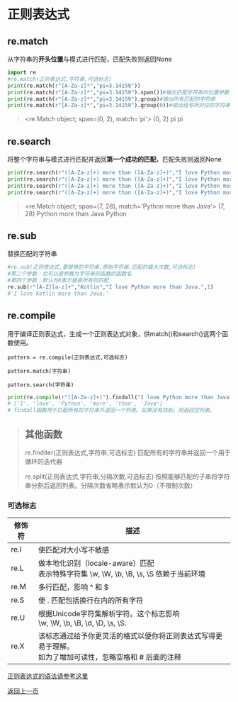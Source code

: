 
# 正则表达式

## re.match
从字符串的**开头位置**与模式进行匹配，匹配失败则返回None


```python
import re
#re.match(正则表达式,字符串,可选标志)
print(re.match(r"[A-Za-z]*","pi=3.14159"))
print(re.match(r"[A-Za-z]*","pi=3.14159").span())#输出匹配字符串的位置参数
print(re.match(r"[A-Za-z]*","pi=3.14159").group)#输出所有匹配的字符串
print(re.match(r"[A-Za-z]*","pi=3.14159").group(0))#输出组号所对应的字符串，可以输入多个组号
```

> <re.Match object; span=(0, 2), match='pi'>
> (0, 2)
> pi
> pi


## re.search
将整个字符串与模式进行匹配并返回**第一个成功的匹配**，匹配失败则返回None


```python
print(re.search(r"([A-Za-z]+) more than ([A-Za-z]+)","I love Python more than Java."))
print(re.search(r"([A-Za-z]+) more than ([A-Za-z]+)","I love Python more than Java.").span())#输出匹配字符串的位置参数
print(re.search(r"([A-Za-z]+) more than ([A-Za-z]+)","I love Python more than Java.").group())#输出所有匹配的字符串
print(re.search(r"([A-Za-z]+) more than ([A-Za-z]+)","I love Python more than Java.").group(1))#输出组号所对应的字符串，可以输入多个组号
```

> <re.Match object; span=(7, 28), match='Python more than Java'>
> (7, 28)
> Python more than Java
> Python


## re.sub
替换匹配的字符串


```python
#re.sub(正则表达式,要替换的字符串,原始字符串,匹配的最大次数,可选标志)
#第二个参数：也可以是参数为字符串的函数的函数名
#第四个参数：默认为0表示替换所有的匹配
re.sub(r"[A-Z][a-z]+","Kotlin","I love Python more than Java.",1)
#'I love Kotlin more than Java.'
```

## re.compile
用于编译正则表达式，生成一个正则表达式对象，供match()和search()这两个函数使用。

`pattern = re.compile(正则表达式,可选标志)`

`pattern.match(字符串)`

`pattern.search(字符串)`


```python
print(re.compile(r"([A-Za-z]+)").findall("I love Python more than Java."))
# ['I', 'love', 'Python', 'more', 'than', 'Java']
# findall函数用于匹配所有的字符串并返回一个列表。如果没有找到，则返回空列表。
```

> ## 其他函数
>
> re.finditer(正则表达式,字符串,可选标志)  匹配所有的字符串并返回一个用于循环的迭代器
>
> re.split(正则表达式,字符串,分隔次数,可选标志)  按照能够匹配的子串将字符串分割后返回列表。分隔次数省略表示默认为0（不限制次数）

### 可选标志
| 修饰符 | 描述 |
| ------ | ---- |
| re.I | 使匹配对大小写不敏感 |
| re.L | 做本地化识别（locale-aware）匹配<br>表示特殊字符集 \w, \W, \b, \B, \s, \S 依赖于当前环境 |
| re.M | 多行匹配，影响 ^ 和 $ |
| re.S | 使 . 匹配包括换行在内的所有字符 |
| re.U | 根据Unicode字符集解析字符。这个标志影响<br> \w, \W, \b, \B, \d, \D, \s, \S. |
| re.X | 该标志通过给予你更灵活的格式以便你将正则表达式写得更易于理解。<br>如为了增加可读性，忽略空格和 # 后面的注释 |

[正则表达式的语法请参考这里](https://SamZhou-2019.github.io/website_java/java_8.html)

[返回上一页](python.md)